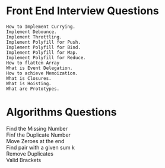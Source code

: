 #   Front End Interview Questions
    How to Implement Currying.
    Implement Debounce.
    Implement Throttling.
    Implement Polyfill for Push.
    Implement Polyfill for Bind.
    Implement Polyfill for Map.
    Implement Polyfill for Reduce. 
    How to flatten Array
    What is Event Delegation.
    How to achieve Memoization.
    What is Closures.
    What is Hoisting.
    What are Prototypes.
    
    
   
# Algorithms Questions
  Find the Missing Number <br>
  Finf the Duplicate Number <br>
  Move Zeroes at the end <br>
  Find pair with a given sum k<br>
  Remove Duplicates <br>
  Valid Brackets <br>
